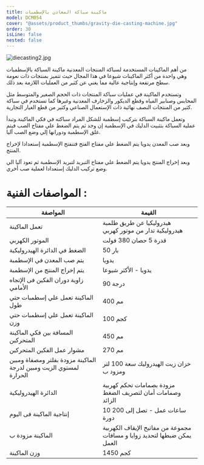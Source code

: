 ```yaml
---
title: ماكينة سباكة المعادن بالإسطمبات
model: DCM054
cover: "@assets/product_thumbs/gravity-die-casting-machine.jpg"
order: 30
isLine: false
nested: false
---
```


![diecasting2.jpg](@assets/article_images/gravity-die-casting-machine/diecasting2.jpg)

من أهم الماكينات المستخدمة لسباكة المنتجات المعدنية ماكينة السباكة بالإسطمبات وهي واحدة من أكثر الماكينات شيوعا في هذا المجال حيث تتميز بمنتجات ذات نعومة سطح مرتفعة وإنتاجية عالية مما يغني عن كثير من العمليات اللازمة بعد ذلك.

وتستخدم الماكينة في عمليات سباكة المنتجات ذات الحجم الصغير والمتوسط مثل المحابس وصنابير المياه وقطع الديكور والزخارف المعدنية وغيرها كما تستخدم في سباكة كثير من المنتجات النصف نهائية ذات الإستعمال الصناعي وكثير من قطع الغيار التجارية.

وتعمل ماكينة السباكة بتركيب إسطمبة للشكل المراد سباكته في فكي الماكينة.وتبدأ عملية السباكة بتثبيت الدليك في الإسطمبة إن وجد ثم يتم الضغط علي مفتاح الصب فيتم غلق الإسطمبة ودورانها إلي وضع الصب آليا.

وبعد صب المعدن يدويا يتم الضغط علي مفتاح الفتح فتنفتح الإسطمبة إستعدادا لإخراج المنتج.

وبعد إخراج المنتج يدويا يتم الضغط علي مفتاح التبريد لتبريد الإسطمبة ثم تعود آليا الي وضع تركيب الدليك إستعدادا لعملية صب أخري.

# المواصفات الفنية :

| المواصفة                                                           | القيمة                                                                   |
| ------------------------------------------------------------------ | ------------------------------------------------------------------------ |
| تعمل الماكينة                                                      | هيدروليكيا عن طريق طلمبة هيدروليكية تدار من موتور كهربي                  |
| الموتور الكهربي                                                    | قدرة 5 حصان 380 فولت                                                     |
| الضغط في الدائرة الهيدروليكية                                      | 50 بار                                                                   |
| يتم صب المعدن في الإسطمبة                                          | يدويا                                                                    |
| يتم إخراج المنتج من الإسطمبة                                       | يدويا - الأكثر شيوعا                                                     |
| زاوية دوران الفكين فى الإتجاه الأمامي                              | 90 درجة                                                                  |
| الماكينة تعمل علي إسطمبات حتي طول                                  | 400 مم                                                                   |
| الماكينة تعمل علي إسطمبات حتي وزن                                  | 100 كجم                                                                  |
| المسافة بين فكي الماكينة المتحركين                                 | 450 مم                                                                   |
| مشوار عمل الفكين المتحركين                                         | 270 مم                                                                   |
| الماكينة مزودة بفلتر ومصفاة ومبين لمستوي الزيت ومبين لدرجة الحرارة | خزان زيت الهيدروليك سعة 100 لتر ومزود ب                                  |
| الدائرة الهيدروليكية                                               | مزودة بصمامات تحكم كهربية وصمامات أمان لتصريف الضغط الزائد               |
| إنتاجية الماكينة فى اليوم                                          | 10 ساعات عمل - تصل إلى 200 دورة                                          |
| الماكينة مزودة ب                                                   | مجموعة من مفاتيح الإيقاف الكهربية يمكن ضبطها لتحديد زوايا و مسافات العمل |
| وزن الماكينة                                                       | 1450 كجم                                                                 |
